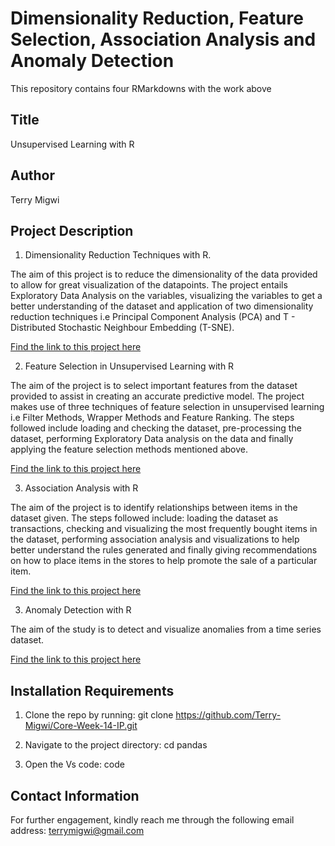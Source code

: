 # Dimensionality Reduction, Feature Selection, Association Analysis and Anomaly Detection
This repository contains four RMarkdowns with the work above

## Title
Unsupervised Learning with R

## Author
Terry Migwi

## Project Description
1. Dimensionality Reduction Techniques with R.

The aim of this project is to reduce the dimensionality of the data provided to allow for great visualization of the datapoints. The project entails Exploratory Data Analysis on the variables, visualizing the variables to get a better understanding of the dataset and application of two dimensionality reduction techniques i.e Principal Component Analysis (PCA) and T - Distributed Stochastic Neighbour Embedding (T-SNE).

[Find the link to this project here](https://terry-migwi.github.io/Core-Week-14-IP/docs/Dimensionality-Reduction.html)

2. Feature Selection in Unsupervised Learning with R

The aim of the project is to select important features from the dataset provided to assist in creating an accurate predictive model. The project makes use of three techniques of feature selection in unsupervised learning i.e Filter Methods, Wrapper Methods and Feature Ranking.
The steps followed include loading and checking the dataset, pre-processing the dataset, performing Exploratory Data analysis on the data and finally applying the feature selection methods mentioned above.

[Find the link to this project here](https://terry-migwi.github.io/Core--week-13-IP-/docs/Online_shoppers_intention.html)

3. Association Analysis with R

The aim of the project is to identify relationships between items in the dataset given. The steps followed include: loading the dataset as transactions, checking and visualizing the most frequently bought items in the dataset, performing association analysis and visualizations to help better understand the rules generated and finally giving recommendations on how to place items in the stores to help promote the sale of a particular item.

[Find the link to this project here](https://terry-migwi.github.io/Core--week-13-IP-/docs/Online_shoppers_intention.html)

3. Anomaly Detection with R

The aim of the study is to detect and visualize anomalies from a time series dataset.

[Find the link to this project here](https://terry-migwi.github.io/Core--week-13-IP-/docs/Online_shoppers_intention.html)

  
 ## Installation Requirements
1. Clone the repo by running: git clone https://github.com/Terry-Migwi/Core-Week-14-IP.git

2. Navigate to the project directory: cd pandas

3. Open the Vs code: code

## Contact Information
For further engagement, kindly reach me through the following email address: terrymigwi@gmail.com
